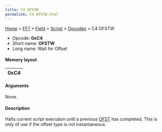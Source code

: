 ```yaml
---
title: C4 OFSTW
permalink: C4 OFSTW.html
---
```


[Home](../../../../Main%20Page.md) > [FF7](../../../../FF7.md) > [Field](../../../Field.md) > [Script](../../Script.md) > [Opcodes](../Opcodes.md) > C4 OFSTW

-   Opcode: **0xC4**
-   Short name: **OFSTW**
-   Long name: Wait for Offset

#### Memory layout

| 0xC4 |
|------|

#### Arguments

None.

#### Description

Halts current script execution until a previous [OFST][] has completed.
This is only of use if the offset type is not instantaneous.

  [OFST]: C3%20OFST.md "wikilink"
